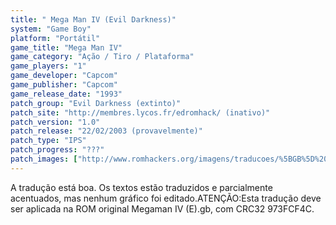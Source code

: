 ```yaml
---
title: " Mega Man IV (Evil Darkness)"
system: "Game Boy"
platform: "Portátil"
game_title: "Mega Man IV"
game_category: "Ação / Tiro / Plataforma"
game_players: "1"
game_developer: "Capcom"
game_publisher: "Capcom"
game_release_date: "1993"
patch_group: "Evil Darkness (extinto)"
patch_site: "http://membres.lycos.fr/edromhack/ (inativo)"
patch_version: "1.0"
patch_release: "22/02/2003 (provavelmente)"
patch_type: "IPS"
patch_progress: "???"
patch_images: ["http://www.romhackers.org/imagens/traducoes/%5BGB%5D%20Megaman%20IV%20-%20Evil%20Darkness%20-%201.png","http://www.romhackers.org/imagens/traducoes/%5BGB%5D%20Megaman%20IV%20-%20Evil%20Darkness%20-%202.png","http://www.romhackers.org/imagens/traducoes/%5BGB%5D%20Megaman%20IV%20-%20Evil%20Darkness%20-%203.png"]
---
```

A tradução está boa. Os textos estão traduzidos e parcialmente acentuados, mas nenhum gráfico foi editado.ATENÇÃO:Esta tradução deve ser aplicada na ROM original Megaman IV (E).gb, com CRC32 973FCF4C.